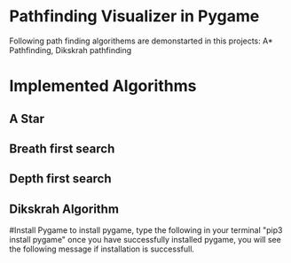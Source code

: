 # Pathfinding Visualizer in Pygame
Following path finding algorithems are demonstarted in this projects: A* Pathfinding, Dikskrah pathfinding

# Implemented Algorithms
## A Star 
## Breath first search
## Depth first search
## Dikskrah Algorithm

#Install Pygame
to install pygame, type the following in your terminal
"pip3 install pygame"
once you have successfully installed pygame, you will see the following message if installation is successfull.

